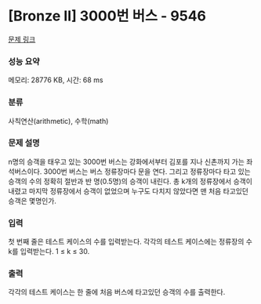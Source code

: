 # [Bronze II] 3000번 버스 - 9546 

[문제 링크](https://www.acmicpc.net/problem/9546) 

### 성능 요약

메모리: 28776 KB, 시간: 68 ms

### 분류

사칙연산(arithmetic), 수학(math)

### 문제 설명

<p>n명의 승객을 태우고 있는 3000번 버스는 강화에서부터 김포를 지나 신촌까지 가는 좌석버스이다. 3000번 버스는 버스 정류장마다 문을 연다. 그리고 정류장마다 타고 있는 승객의 수의 정확히 절반과 반 명(0.5명)의 승객이 내린다. 총 k개의 정류장에서 승객이 내렸고 마지막 정류장에서 승객이 없었으며 누구도 다치지 않았다면 맨 처음 타고있던 승객은 몇명인가.</p>

### 입력 

 <p>첫 번째 줄은 테스트 케이스의 수를 입력받는다. 각각의 테스트 케이스에는 정류장의 수 k를 입력받는다. 1 ≤ k ≤ 30.</p>

### 출력 

 <p>각각의 테스트 케이스는 한 줄에 처음 버스에 타고있던 승객의 수를 출력한다.</p>

